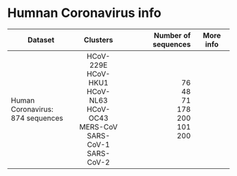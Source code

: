 # Humnan Coronavirus info
| Dataset 	| Clusters 	| Number of sequences 	| More info 	|
|---	|:---:	|---:	|---	|
| Human Coronavirus: <br> 874 sequences 	| HCoV-229E<br>HCoV-HKU1<br> HCoV-NL63<br> HCoV-OC43 <br>MERS-CoV <br>SARS-CoV-1<br>SARS-CoV-2 	| 76<br>48<br>71<br>178<br>200<br>101<br>200 	|  	|

